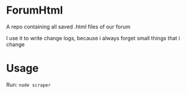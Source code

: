 # ForumHtml

A repo containing all saved .html files of our forum

I use it to write change logs, because i always forget small things that i change

# Usage

Run: `node scraper`